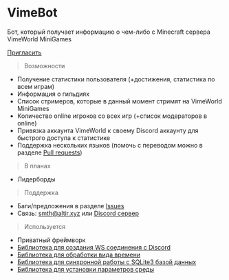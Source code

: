 
# VimeBot

Бот, который получает информацию о чем-либо с Minecraft сервера VimeWorld MiniGames

[Пригласить](https://discordapp.com/oauth2/authorize?client_id=617440271386411047&scope=bot&permissions=378944)

> Возможности
* Получение статистики пользователя (+достижения, статистика по всем играм)
* Информация о гильдиях
* Список стримеров, которые в данный момент стримят на VimeWorld MiniGames
* Количество online игроков со всех игр (+список модераторов в online)
* Привязка аккаунта VimeWorld к своему Discord аккаунту для быстрого доступа к статистике
* Поддержка нескольких языков (помочь с переводом можно в разделе [Pull requests](https://github.com/Altir-Team/vimebot/pulls))

> В планах
* Лидерборды

> Поддержка
* Баги/предложения в разделе [Issues](https://github.com/Altir-Team/vimebot/issues)
* Связь: smth@altir.xyz или [Discord сервер](https://altir.xyz/smth/support)

> Используется
* Приватный фреймворк
* [Библиотека для создания WS соединения с Discord](https://abal.moe/Eris)
* [Библиотека для обработки вида времени](https://momentjs.com)
* [Библиотека для синхронной работы с SQLite3 базой данных](https://github.com/JoshuaWise/better-sqlite3)
* [Библиотека для установки параметров среды](https://github.com/rolodato/dotenv-safe)
